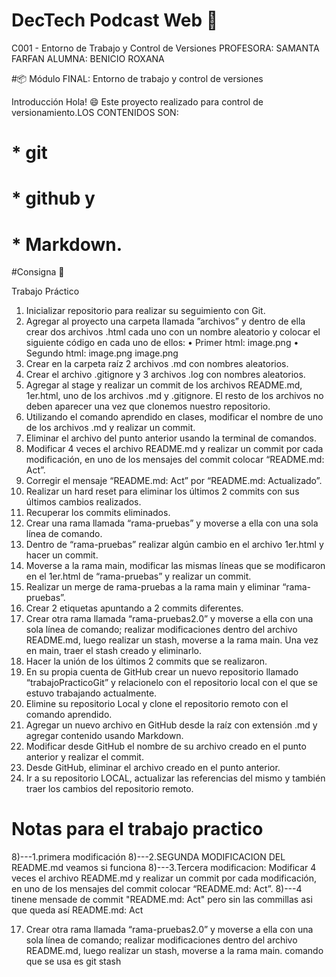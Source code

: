 # DecTech Podcast Web 📢
C001 - Entorno de Trabajo y Control de Versiones
PROFESORA: SAMANTA FARFAN
ALUMNA: BENICIO ROXANA


#📦 Módulo FINAL: Entorno de trabajo y control de versiones

Introducción
Hola! 😄 Este proyecto realizado para control de versionamiento.LOS CONTENIDOS SON:
 # * git
 # * github y
 # * Markdown. 

#Consigna 📄

Trabajo Práctico
1. Inicializar repositorio para realizar su seguimiento con Git.
2. Agregar al proyecto una carpeta llamada ”archivos” y dentro de ella crear dos
archivos .html cada uno con un nombre aleatorio y colocar el siguiente código en
cada uno de ellos:
• Primer html:
image.png
• Segundo html: 
image.png
image.png
3. Crear en la carpeta raíz 2 archivos .md con nombres aleatorios.
4. Crear el archivo .gitignore y 3 archivos .log con nombres aleatorios.
5. Agregar al stage y realizar un commit de los archivos README.md, 1er.html, uno de
los archivos .md y .gitignore. El resto de los archivos no deben aparecer una vez que
clonemos nuestro repositorio.
6. Utilizando el comando aprendido en clases, modificar el nombre de uno de los
archivos .md y realizar un commit.
7. Eliminar el archivo del punto anterior usando la terminal de comandos.
8. Modificar 4 veces el archivo README.md y realizar un commit por cada modificación,
en uno de los mensajes del commit colocar “README.md: Act”.
9. Corregir el mensaje “README.md: Act” por “README.md: Actualizado”.
10. Realizar un hard reset para eliminar los últimos 2 commits con sus últimos cambios
realizados.
11. Recuperar los commits eliminados.
12. Crear una rama llamada “rama-pruebas” y moverse a ella con una sola línea de
comando.
13. Dentro de “rama-pruebas” realizar algún cambio en el archivo 1er.html y hacer un
commit.
14. Moverse a la rama main, modificar las mismas líneas que se modificaron en el
1er.html de “rama-pruebas” y realizar un commit.
15. Realizar un merge de rama-pruebas a la rama main y eliminar “rama-pruebas”.
16. Crear 2 etiquetas apuntando a 2 commits diferentes.
17. Crear otra rama llamada “rama-pruebas2.0” y moverse a ella con una sola línea de
comando; realizar modificaciones dentro del archivo README.md, luego realizar un
stash, moverse a la rama main.
Una vez en main, traer el stash creado y eliminarlo.
18. Hacer la unión de los últimos 2 commits que se realizaron.
19. En su propia cuenta de GitHub crear un nuevo repositorio llamado
“trabajoPracticoGit” y relacionelo con el repositorio local con el que se estuvo
trabajando actualmente.
20. Elimine su repositorio Local y clone el repositorio remoto con el comando aprendido.
21. Agregar un nuevo archivo en GitHub desde la raíz con extensión .md y agregar
contenido usando Markdown.
22. Modificar desde GitHub el nombre de su archivo creado en el punto anterior y
realizar el commit.
23. Desde GitHub, eliminar el archivo creado en el punto anterior.
24. Ir a su repositorio LOCAL, actualizar las referencias del mismo y también traer los
cambios del repositorio remoto.



# Notas para el trabajo practico
8)---1.primera modificación
8)---2.SEGUNDA MODIFICACION DEL README.md veamos si funciona
8)---3.Tercera modificacion: Modificar 4 veces el archivo README.md y realizar un commit por cada modificación,
en uno de los mensajes del commit colocar “README.md: Act”.
8)---4 tinene mensade de commit  "README.md: Act" pero sin las commillas asi que queda así README.md: Act


17) Crear otra rama llamada “rama-pruebas2.0” y moverse a ella con una sola línea de
comando; realizar modificaciones dentro del archivo README.md, luego realizar un
stash, moverse a la rama main.  comando que se usa es git stash
